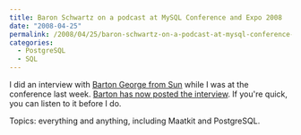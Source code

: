 ```yaml
---
title: Baron Schwartz on a podcast at MySQL Conference and Expo 2008
date: "2008-04-25"
permalink: /2008/04/25/baron-schwartz-on-a-podcast-at-mysql-conference-and-expo-2008/
categories:
  - PostgreSQL
  - SQL
---
```

I did an interview with [Barton George from Sun][1] while I was at the conference last week. [Barton has now posted the interview][2]. If you're quick, you can listen to it before I do.

Topics: everything and anything, including Maatkit and PostgreSQL.

 [1]: http://blogs.sun.com/barton808/
 [2]: http://blogs.sun.com/barton808/entry/mysql_conf08_talkin_to_baron
